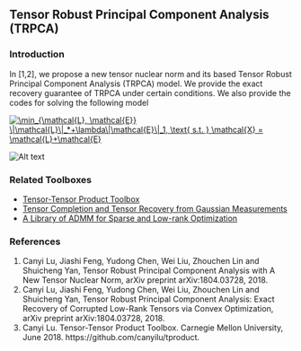## Tensor Robust Principal Component Analysis (TRPCA)

### Introduction
In [1,2], we propose a new tensor nuclear norm and its based Tensor Robust Principal Component Analysis (TRPCA) model. We provide the exact recovery guarantee of TRPCA under certain conditions. We also provide the codes for solving the following model

<a href="https://www.codecogs.com/eqnedit.php?latex=\min_{\mathcal{L},&space;\mathcal{E}}&space;\|\mathcal{L}\|_*&plus;\lambda\|\mathcal{E}\|_1,&space;\text{&space;s.t.&space;}&space;\mathcal{X}&space;=&space;\mathcal{L}&plus;\mathcal{E}" target="_blank"><img src="https://latex.codecogs.com/gif.latex?\min_{\mathcal{L},&space;\mathcal{E}}&space;\|\mathcal{L}\|_*&plus;\lambda\|\mathcal{E}\|_1,&space;\text{&space;s.t.&space;}&space;\mathcal{X}&space;=&space;\mathcal{L}&plus;\mathcal{E}" title="\min_{\mathcal{L}, \mathcal{E}} \|\mathcal{L}\|_*+\lambda\|\mathcal{E}\|_1, \text{ s.t. } \mathcal{X} = \mathcal{L}+\mathcal{E}" /></a>

![Alt text](https://github.com/canyilu/canyilu.github.io/blob/master/images/fig_trpca.png)




### Related Toolboxes
<ul>
  <li> <a href="https://github.com/canyilu/tproduct" class="textlink">Tensor-Tensor Product Toolbox</a></li>       
  <li> <a href="https://github.com/canyilu/tensor-completion-tensor-recovery" class="textlink">Tensor Completion and Tensor Recovery from Gaussian Measurements</a></li>       
  <li> <a href="https://github.com/canyilu/LibADMM" class="textlink">A Library of ADMM for Sparse and Low-rank Optimization </a></li>
</ul>


### References
<ol>
<li> Canyi Lu, Jiashi Feng, Yudong Chen, Wei Liu, Zhouchen Lin and Shuicheng Yan, Tensor Robust Principal Component Analysis with A New Tensor Nuclear Norm, arXiv preprint arXiv:1804.03728, 2018.
<li> Canyi Lu, Jiashi Feng, Yudong Chen, Wei Liu, Zhouchen Lin and Shuicheng Yan, Tensor Robust Principal Component Analysis: Exact Recovery of Corrupted Low-Rank Tensors via Convex Optimization, arXiv preprint arXiv:1804.03728, 2018.
<li> Canyi Lu. Tensor-Tensor Product Toolbox. Carnegie Mellon University, June 2018. https://github.com/canyilu/tproduct.
</ol>
